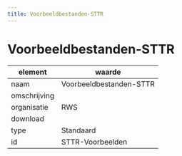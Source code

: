 ```yaml
---
title: Voorbeeldbestanden-STTR
---
```


# Voorbeeldbestanden-STTR

|element|waarde|
|-----|------|
| naam  |Voorbeeldbestanden-STTR|
| omschrijving  ||
| organisatie  |RWS|
| download  | [](<>)|
| type  |Standaard|
| id  |STTR-Voorbeelden|

